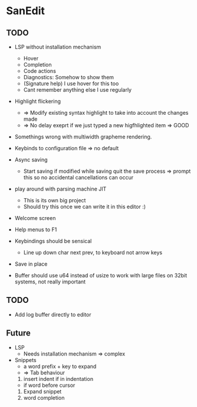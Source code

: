 # SanEdit

## TODO

* LSP without installation mechanism
    * Hover
    * Completion
    * Code actions
    * Diagnostics: Somehow to show them
    * (Signature help) I use hover for this too
    * Cant remember anything else I use regularly
* Highlight flickering
    - => Modify existing syntax highlight to take into account the changes made
    - => No delay exeprt if we just typed a new higfhlighted item => GOOD
* Somethings wrong with multiwidth grapheme rendering.
* Keybinds to configuration file => no default
* Async saving
    - Start saving if modified while saving quit the save process => prompt this so no accidental cancellations can occur
* play around with parsing machine JIT
    - This is its own big project
    - Should try this once we can write it in this editor :)
* Welcome screen
* Help menus to F1

* Keybindings should be sensical
    * Line up down char next prev, to keyboard not arrow keys
* Save in place
* Buffer should use u64 instead of usize to work with large files on 32bit
  systems, not really important

## TODO
* Add log buffer directly to editor


## Future

* LSP
    * Needs installation mechanism => complex
* Snippets
    - a word prefix + key to expand 
    - => Tab behaviour 
    1. insert indent if in indentation
    - if word before cursor
    1. Expand snippet
    2. word completion

